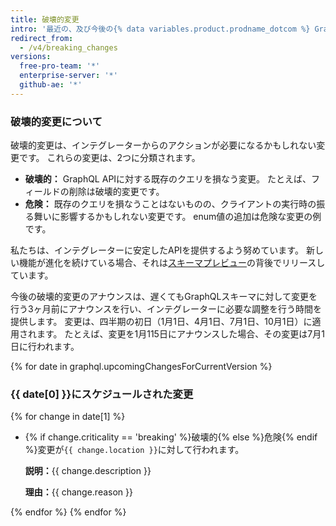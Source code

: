```yaml
---
title: 破壊的変更
intro: '最近の、及び今後の{% data variables.product.prodname_dotcom %} GraphQL APIに対する破壊的変更について学んでください。'
redirect_from:
  - /v4/breaking_changes
versions:
  free-pro-team: '*'
  enterprise-server: '*'
  github-ae: '*'
---
```


### 破壊的変更について

破壊的変更は、インテグレーターからのアクションが必要になるかもしれない変更です。 これらの変更は、2つに分類されます。

  - **破壊的：** GraphQL APIに対する既存のクエリを損なう変更。 たとえば、フィールドの削除は破壊的変更です。
  - **危険：** 既存のクエリを損なうことはないものの、クライアントの実行時の振る舞いに影響するかもしれない変更です。 enum値の追加は危険な変更の例です。

私たちは、インテグレーターに安定したAPIを提供するよう努めています。 新しい機能が進化を続けている場合、それは[スキーマプレビュー](/graphql/overview/schema-previews)の背後でリリースしています。

今後の破壊的変更のアナウンスは、遅くてもGraphQLスキーマに対して変更を行う3ヶ月前にアナウンスを行い、インテグレーターに必要な調整を行う時間を提供します。 変更は、四半期の初日（1月1日、4月1日、7月1日、10月1日）に適用されます。 たとえば、変更を1月115日にアナウンスした場合、その変更は7月1日に行われます。

{% for date in graphql.upcomingChangesForCurrentVersion %}
### {{ date[0] }}にスケジュールされた変更

{% for change in date[1] %}
<ul>
<li><span class="border rounded-1 m-1 p-1 {% if change.criticality == 'breaking' %}border-red bg-red-light{% else %}border-purple bg-purple-light{% endif %}">{% if change.criticality == 'breaking' %}破壊的{% else %}危険{% endif %}</span>変更が<code>{{ change.location }}</code>に対して行われます。

<p><b>説明：</b>{{ change.description }}</p>

<p><b>理由：</b>{{ change.reason }}</p>
</li>
</ul>

{% endfor %}
{% endfor %}
